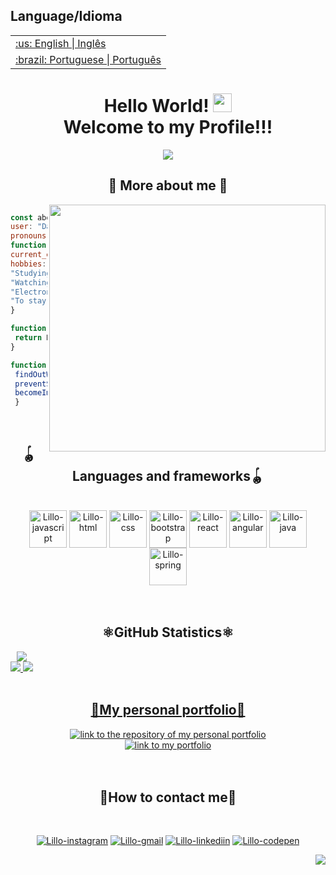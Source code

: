 <table>
      <h2>Language/Idioma</h2>
  <tr>
    <td>
      <a href="README.md">:us: English | Inglês</a>
    </td>
  </tr>
  <tr>
    <td>
      <a href="readme_pt-br.md">:brazil: Portuguese | Português</a>
    </td>
  </tr>
</table>


  
 

<h1 align="center">
  Hello World!
  <img 
    src="https://raw.githubusercontent.com/iampavangandhi/iampavangandhi/master/gifs/Hi.gif"
    width="30px">
	
  <br />
  Welcome to my Profile!!!
</h1>

<p align=center>
  <img src= "https://readme-typing-svg.herokuapp.com?font=Press+Start+2P&color=%235A0C5A&size=24&duration=6420&center=true&vCenter=true&width=999&height=60&lines=I'm+Danillo+Silva;I'm+Junior+Full-Stack+Web+Dev;Studying+systems+analysis+and+development;I+like+to+create%2C+adapt+and+reformulate"/>
<p>

<h2 align="center">👾 More about me 👾</h2>

<div>
   
   <img align="right" width="442.2" height="395.7" src="https://i.imgur.com/sgQqwqS.gif" />


   ```javascript
 
   const aboutMe = {
   user: "Danillo Silva",
   pronouns: "He" | "His",
   function: "full-stack",
   current_education: "UNINABUCO",
   hobbies: [
   "Studying",
   "Watching (animes, series and movies)",
   "Electronic games",
   "To stay up all night chasing that ONE '; '!..." ]
   }
 
   function getCurrentCity() {
	return Recife-PE_Brazil
   }
  
   function Ambitions() {
	findOutWhy42IsTheAnswerToEverything()
	preventSkyNetCreation()
	becomeImmortal()
	}
  ```
</div>

</br>

<h2 align="center">🪀Languages and frameworks🪀</h2>

<div align="center"><br>
<a href="https://developer.mozilla.org/pt-BR/docs/Web/JavaScript"><img align="center" alt="Lillo-javascript" width="60" height="60" src="https://i.imgur.com/yYs9AbD.png"></a>
<!-- <img align="center" alt="Lillo-typescript" height="40" width="50" src="https://cdn.jsdelivr.net/gh/devicons/devicon/icons/typescript/typescript-original.svg" /> -->
<img align="center" alt="Lillo-html" width="60" height="60" src="https://i.imgur.com/meokl5Y.png">
<img align="center" alt="Lillo-css" width="60" height="60" src="https://i.imgur.com/ku8Fufv.png">
<img align="center" alt="Lillo-bootstrap" width="60" height="60" src="https://i.imgur.com/ZeX4O69.png"/>
<img align="center" alt="Lillo-react"  width="60" height="60" src="https://i.imgur.com/D33dVDi.png" />
<img align="center" alt="Lillo-angular" width="60" height="60" src="https://i.imgur.com/VwWLPog.png" />


  <!--   <img align="center" alt="Lillo-python" height="40" width="50" src="https://raw.githubusercontent.com/devicons/devicon/master/icons/python/python-original.svg"> -->
  <img align="center" alt="Lillo-java" width="60" height="60" src="https://i.imgur.com/QsBzocU.png" />
  <img align="center" alt="Lillo-spring" width="60" height="60" src="https://i.imgur.com/R6UPprG.png"/>
<!--   <img align="center" alt="Lillo-mysql" height="40" width="50" src="https://cdn.jsdelivr.net/gh/devicons/devicon/icons/mysql/mysql-original.svg"/>
  <img align="center" alt="Lillo-git" height="40" width="50" src="https://cdn.jsdelivr.net/gh/devicons/devicon/icons/git/git-original.svg" />
  <img align="center" alt="Lillo-github" height="40" width="50" src="https://cdn.jsdelivr.net/gh/devicons/devicon/icons/github/github-original.svg" /> -->
</div>

  </br>
  </br>
  
<h2 align="center">⚛GitHub Statistics⚛</h2>

<div align="center">
  <div style="display: flex; align-items: flex-start;">
	  <a href="https://github.com/Lillow">
    <img align="center" src="https://github-readme-stats.vercel.app/api/top-langs/?username=Lillow&bg_color=350066&title_color=901490&text_color=f8c9f8&hide_border=true&locale=en" />
	</br>
    <img align="start"  src="https://github-readme-stats.vercel.app/api?username=Lillow&bg_color=350066&title_color=901490&text_color=f8c9f8&hide_border=true&show_icons=true&icon_color=901490&locale=en" />
    <img align="end"  src="http://github-readme-streak-stats.herokuapp.com?user=Lillow&hide_border=true&date_format=M%20j%5B%2C%20Y%5D&background=350066&currStreakNum=901490&sideNums=901490&sideLabels=F8C9F8&dates=7C6E81E0&stroke=7C6C81&ring=B500FF&fire=FF13FE&currStreakLabel=B500FF" />
  </div>
</div>

</br>

<h2 align="center">💜My personal portfolio💜</h2>
<div align="center">
<a href="https://github.com/Lillow/portfolio">
    <img alt="link to the repository of my personal portfolio" src="https://github-readme-stats.vercel.app/api/pin/?username=Lillow&repo=portfolio&bg_color=0e091b&title_color=fafafa&text_color=bebebe&hide_border=true&show_icons=true&icon_color=6f44b6&locale=en">
</a>
</br>
<a href="https://lillow.github.io/portfolio/">
    <img alt="link to my portfolio" src="https://img.shields.io/static/v1?label&message=open+portfolio&color=7E3ACE&style=for-the-badge" />
</a>
</div>
</br></br>

<h2 align="center">🔮How to contact me🔮</h2>

<div align="center"><br>
	
  <a href="https://www.instagram.com/danillordm19/" rel = "noopener"><img alt="Lillo-instagram" src="https://img.shields.io/badge/Instagram-A215A2?style=for-the-badge&logo=instagram&logoColor=white"></a>
  <a href = "mailto:danillordm@gmail.com"><img alt="Lillo-gmail" src="https://img.shields.io/badge/-Gmail-350066?style=for-the-badge&logo=gmail&logoColor=white"></a>
  <a href="https://www.linkedin.com/in/danillo-silva-b861a393/"><img alt="Lillo-linkediin" src="https://img.shields.io/badge/-LinkedIn-A215A2?style=for-the-badge&logo=linkedin&logoColor=white"></a>
  <a href="https://codepen.io/lillo42/pens/public"><img alt="Lillo-codepen" src="https://img.shields.io/badge/Codepen-350066?style=for-the-badge&logo=codepen&logoColor=white%22%20/%3E](https://codepen.io/thicode"></a>

</div>

<p align="right"><a href="#top"><img src="https://img.shields.io/badge/Back to top-67285e??style=flat&logo"></a></p>
